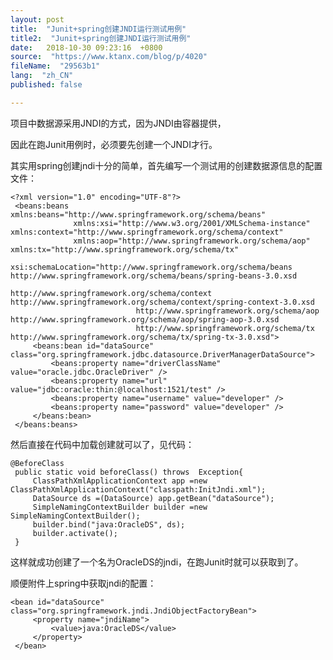 ```yaml
---
layout: post
title:  "Junit+spring创建JNDI运行测试用例"
title2:  "Junit+spring创建JNDI运行测试用例"
date:   2018-10-30 09:23:16  +0800
source:  "https://www.ktanx.com/blog/p/4020"
fileName:  "29563b1"
lang:  "zh_CN"
published: false

---
```

项目中数据源采用JNDI的方式，因为JNDI由容器提供， 

 因此在跑Junit用例时，必须要先创建一个JNDI才行。 

 其实用spring创建jndi十分的简单，首先编写一个测试用的创建数据源信息的配置文件： 

    <?xml version="1.0" encoding="UTF-8"?>
     <beans:beans xmlns:beans="http://www.springframework.org/schema/beans"
                  xmlns:xsi="http://www.w3.org/2001/XMLSchema-instance" xmlns:context="http://www.springframework.org/schema/context"
                  xmlns:aop="http://www.springframework.org/schema/aop" xmlns:tx="http://www.springframework.org/schema/tx"
                  xsi:schemaLocation="http://www.springframework.org/schema/beans http://www.springframework.org/schema/beans/spring-beans-3.0.xsd
                                http://www.springframework.org/schema/context http://www.springframework.org/schema/context/spring-context-3.0.xsd
                                http://www.springframework.org/schema/aop http://www.springframework.org/schema/aop/spring-aop-3.0.xsd
                                http://www.springframework.org/schema/tx http://www.springframework.org/schema/tx/spring-tx-3.0.xsd">
         <beans:bean id="dataSource" class="org.springframework.jdbc.datasource.DriverManagerDataSource">
             <beans:property name="driverClassName" value="oracle.jdbc.OracleDriver" />
             <beans:property name="url" value="jdbc:oracle:thin:@localhost:1521/test" />
             <beans:property name="username" value="developer" />
             <beans:property name="password" value="developer" />
         </beans:bean>
     </beans:beans>
     

 然后直接在代码中加载创建就可以了，见代码： 

    @BeforeClass
     public static void beforeClass() throws  Exception{
         ClassPathXmlApplicationContext app =new ClassPathXmlApplicationContext("classpath:InitJndi.xml");
         DataSource ds =(DataSource) app.getBean("dataSource");
         SimpleNamingContextBuilder builder =new SimpleNamingContextBuilder();
         builder.bind("java:OracleDS", ds);
         builder.activate();
     }
     

 这样就成功创建了一个名为OracleDS的jndi，在跑Junit时就可以获取到了。 

 顺便附件上spring中获取jndi的配置： 

    <bean id="dataSource" class="org.springframework.jndi.JndiObjectFactoryBean">
         <property name="jndiName">
             <value>java:OracleDS</value>
         </property>
     </bean>
